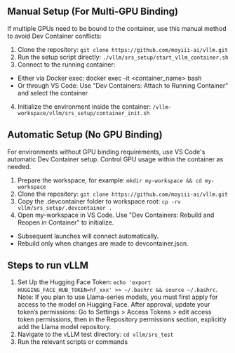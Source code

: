 ## Manual Setup (For Multi-GPU Binding)

If multiple GPUs need to be bound to the container, use this manual method to avoid Dev Container conflicts:

1. Clone the repository: `git clone https://github.com/moyiii-ai/vllm.git`
2. Run the setup script directly: `./vllm/srs_setup/start_vllm_container.sh`
3. Connect to the running container:
* Either via Docker exec: docker exec -it <container_name> bash
* Or through VS Code: Use "Dev Containers: Attach to Running Container" and select the container
4. Initialize the environment inside the container: `/vllm-workspace/vllm/srs_setup/container_init.sh`

## Automatic Setup (No GPU Binding)

For environments without GPU binding requirements, use VS Code's automatic Dev Container setup. Control GPU usage within the container as needed.

1. Prepare the workspace, for example: `mkdir my-workspace && cd my-workspace`
2. Clone the repository: `git clone https://github.com/moyiii-ai/vllm.git`
3. Copy the .devcontainer folder to workspace root: `cp -rv vllm/srs_setup/.devcontainer .`
4. Open my-workspace in VS Code. Use "Dev Containers: Rebuild and Reopen in Container" to initialize.
* Subsequent launches will connect automatically.
* Rebuild only when changes are made to devcontainer.json.


## Steps to run vLLM

1. Set Up the Hugging Face Token: `echo 'export HUGGING_FACE_HUB_TOKEN=hf_xxx' >> ~/.bashrc && source ~/.bashrc`. 
Note: If you plan to use Llama-series models, you must first apply for access to the model on Hugging Face. After approval, update your token’s permissions: Go to Settings > Access Tokens > edit access token permissions, then in the Repository permissions section, explicitly add the Llama model repository.
2. Navigate to the vLLM test directory: `cd vllm/srs_test`
3. Run the relevant scripts or commands